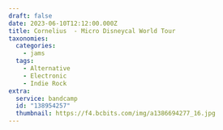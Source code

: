 ```yaml
---
draft: false
date: 2023-06-10T12:12:00.000Z
title: Cornelius  - Micro Disneycal World Tour
taxonomies:
  categories:
    - jams
  tags:
    - Alternative
    - Electronic
    - Indie Rock
extra:
  service: bandcamp
  id: "138954257"
  thumbnail: https://f4.bcbits.com/img/a1386694277_16.jpg
---
```

